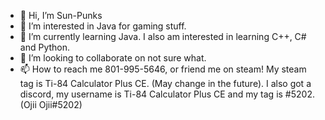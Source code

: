 - 👋 Hi, I’m Sun-Punks
- 👀 I’m interested in Java for gaming stuff.
- 🌱 I’m currently learning Java. I also am interested in learning C++, C# and Python.
- 💞️ I’m looking to collaborate on not sure what.
- 📫 How to reach me 801-995-5646, or friend me on steam! My steam tag is Ti-84 Calculator Plus CE. (May change in the future). I also got a discord, my username is Ti-84 Calculator Plus CE and my tag is #5202. (Ojii Ojii#5202)
